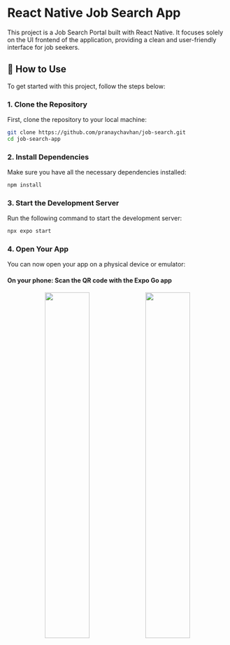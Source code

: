 # React Native Job Search App

This project is a Job Search Portal built with React Native. It focuses solely on the UI frontend of the application, providing a clean and user-friendly interface for job seekers.

## 🚀 How to Use

To get started with this project, follow the steps below:

### 1. Clone the Repository

First, clone the repository to your local machine:

```sh
git clone https://github.com/pranaychavhan/job-search.git
cd job-search-app
```

### 2. Install Dependencies

Make sure you have all the necessary dependencies installed:

```sh
npm install
```

### 3. Start the Development Server

Run the following command to start the development server:

```sh
npx expo start
```

### 4. Open Your App
You can now open your app on a physical device or emulator:

#### On your phone: Scan the QR code with the Expo Go app

<p align="center">
  <img src="https://github.com/PranayChavhan/Job-Search/assets/85397500/a08b6bda-9988-46cc-ab8f-c37cbfd6f004" width="45%" />
  <img src="https://github.com/PranayChavhan/Job-Search/assets/85397500/b602fe1d-0ae0-4336-9837-cb866cf56148" width="45%" />
</p>

